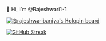 👋 Hi, I’m @Rajeshwari1-1


[![@rajeshwaribaniya's Holopin board](https://holopin.me/rajeshwaribaniya)](https://holopin.io/@rajeshwaribaniya)

[![GitHub Streak](https://streak-stats.demolab.com/?user=Rajeshwari1-1)](https://git.io/streak-stats)

